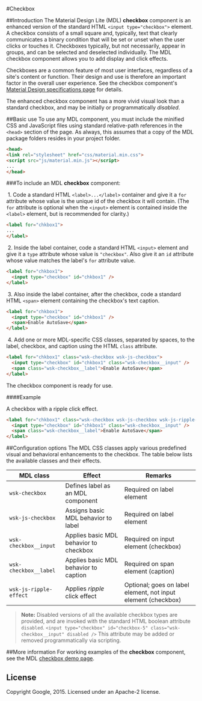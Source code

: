 #Checkbox

##Introduction
The Material Design Lite (MDL) **checkbox** component is an enhanced version of the standard HTML `<input type="checkbox">` element. A checkbox consists of a small square and, typically, text that clearly communicates a binary condition that will be set or unset when the user clicks or touches it. Checkboxes typically, but not necessarily, appear in groups, and can be selected and deselected individually. The MDL checkbox component allows you to add display and click effects.

Checkboxes are a common feature of most user interfaces, regardless of a site's content or function. Their design and use is therefore an important factor in the overall user experience. See the checkbox component's [Material Design specifications page](http://www.google.com/design/spec/components/switches.html) for details. 

The enhanced checkbox component has a more vivid visual look than a standard checkbox, and may be initially or programmatically *disabled*.

##Basic use
To use any MDL component, you must include the minified CSS and JavaScript files using standard relative-path references in the `<head>` section of the page. As always, this assumes that a copy of the MDL package folders resides in your project folder.

```html
<head>
<link rel="stylesheet" href="css/material.min.css">
<script src="js/material.min.js"></script>
...
</head>
```

###To include an MDL **checkbox** component:

&nbsp;1. Code a standard HTML `<label>...</label>` container and give it a `for` attribute whose value is the unique id of the checkbox it will contain. (The `for` attribute is optional when the `<input>` element is contained inside the `<label>` element, but is recommended for clarity.)
```html
<label for="chkbox1">
...
</label>
```
&nbsp;2. Inside the label container, code a standard HTML `<input>` element and give it a `type` attribute whose value is `"checkbox"`. Also give it an `id` attribute whose value matches the label's `for` attribute value.
```html
<label for="chkbox1">
  <input type="checkbox" id="chkbox1" />
</label>
```
&nbsp;3. Also inside the label container, after the checkbox, code a standard HTML `<span>` element containing the checkbox's text caption.
```html
<label for="chkbox1">
  <input type="checkbox" id="chkbox1" />
  <span>Enable AutoSave</span>
</label>
```
&nbsp;4. Add one or more MDL-specific CSS classes, separated by spaces, to the label, checkbox, and caption using the HTML `class` attribute.
```html
<label for="chkbox1" class="wsk-checkbox wsk-js-checkbox">
  <input type="checkbox" id="chkbox1" class="wsk-checkbox__input" />
  <span class="wsk-checkbox__label">Enable AutoSave</span>
</label>
```

The checkbox component is ready for use.

####Example

A checkbox with a ripple click effect.

```html
<label for="chkbox1" class="wsk-checkbox wsk-js-checkbox wsk-js-ripple-effect">
  <input type="checkbox" id="chkbox1" class="wsk-checkbox__input" />
  <span class="wsk-checkbox__label">Enable AutoSave</span>
</label>
```

##Configuration options
The MDL CSS classes apply various predefined visual and behavioral enhancements to the checkbox. The table below lists the available classes and their effects.

| MDL class | Effect | Remarks |
|-----------|--------|---------|
| `wsk-checkbox` | Defines label as an MDL component | Required on label element|
| `wsk-js-checkbox` | Assigns basic MDL behavior to label | Required on label element |
| `wsk-checkbox__input` | Applies basic MDL behavior to checkbox | Required on input element (checkbox) |
| `wsk-checkbox__label` | Applies basic MDL behavior to caption | Required on span element (caption) |
| `wsk-js-ripple-effect` | Applies *ripple* click effect | Optional; goes on label element, not input element (checkbox) |

>**Note:** Disabled versions of all the available checkbox types are provided, and are invoked with the standard HTML boolean attribute `disabled`. `<input type="checkbox" id="checkbox-5" class="wsk-checkbox__input" disabled />`
>This attribute may be added or removed programmatically via scripting.

##More information
For working examples of the **checkbox** component, see the MDL [checkbox demo page](www.github.com/google/material-design-lite/src/checkbox/demo.html).

## License

Copyright Google, 2015. Licensed under an Apache-2 license.

